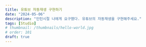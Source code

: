 ```yaml
---
title: 유튜브 자동재생 구현하기
date: "2024-05-06"
description: "인턴시절 나에게 요구했다. 유튜브의 자동재생을 구현해주세요."
tags: [Studio]
# thumbnail: /thumbnails/hello-world.jpg
# order: 101
draft: true
---
```

